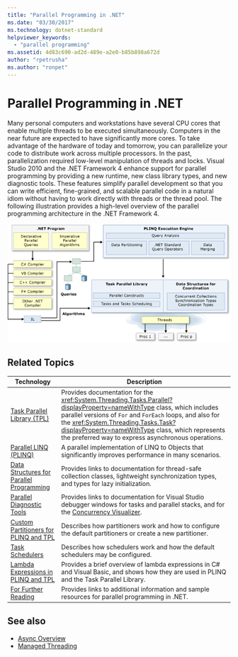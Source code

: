 ```yaml
---
title: "Parallel Programming in .NET"
ms.date: "03/30/2017"
ms.technology: dotnet-standard
helpviewer_keywords:
  - "parallel programming"
ms.assetid: 4d83c690-ad2d-489e-a2e0-b85b898a672d
author: "rpetrusha"
ms.author: "ronpet"
---
```

# Parallel Programming in .NET

Many personal computers and workstations have several CPU cores that enable multiple threads to be executed simultaneously. Computers in the near future are expected to have significantly more cores. To take advantage of the hardware of today and tomorrow, you can parallelize your code to distribute work across multiple processors. In the past, parallelization required low-level manipulation of threads and locks. Visual Studio 2010 and the .NET Framework 4 enhance support for parallel programming by providing a new runtime, new class library types, and new diagnostic tools. These features simplify parallel development so that you can write efficient, fine-grained, and scalable parallel code in a natural idiom without having to work directly with threads or the thread pool. The following illustration provides a high-level overview of the parallel programming architecture in the .NET Framework 4.

 ![.NET Parallel Programming Architecture](./media/tpl-architecture.png "TPL_Architecture")

## Related Topics

|Technology|Description|
|----------------|-----------------|
|[Task Parallel Library (TPL)](../../../docs/standard/parallel-programming/task-parallel-library-tpl.md)|Provides documentation for the <xref:System.Threading.Tasks.Parallel?displayProperty=nameWithType> class, which includes parallel versions of `For` and `ForEach` loops, and also for the <xref:System.Threading.Tasks.Task?displayProperty=nameWithType> class, which represents the preferred way to express asynchronous operations.|
|[Parallel LINQ (PLINQ)](../../../docs/standard/parallel-programming/parallel-linq-plinq.md)|A parallel implementation of LINQ to Objects that significantly improves performance in many scenarios.|
|[Data Structures for Parallel Programming](../../../docs/standard/parallel-programming/data-structures-for-parallel-programming.md)|Provides links to documentation for thread-safe collection classes, lightweight synchronization types, and types for lazy initialization.|
|[Parallel Diagnostic Tools](../../../docs/standard/parallel-programming/parallel-diagnostic-tools.md)|Provides links to documentation for Visual Studio debugger windows for tasks and parallel stacks, and for the [Concurrency Visualizer](/visualstudio/profiling/concurrency-visualizer).|
|[Custom Partitioners for PLINQ and TPL](../../../docs/standard/parallel-programming/custom-partitioners-for-plinq-and-tpl.md)|Describes how partitioners work and how to configure the default partitioners or create a new partitioner.|
|[Task Schedulers](https://msdn.microsoft.com/library/638f8ea5-21db-47a2-a934-86e1e961bf65)|Describes how schedulers work and how the default schedulers may be configured.|
|[Lambda Expressions in PLINQ and TPL](../../../docs/standard/parallel-programming/lambda-expressions-in-plinq-and-tpl.md)|Provides a brief overview of lambda expressions in C# and Visual Basic, and shows how they are used in PLINQ and the Task Parallel Library.|
|[For Further Reading](../../../docs/standard/parallel-programming/for-further-reading-parallel-programming.md)|Provides links to additional information and sample resources for parallel programming in .NET.|

## See also

- [Async Overview](../async.md)
- [Managed Threading](../threading/index.md)
